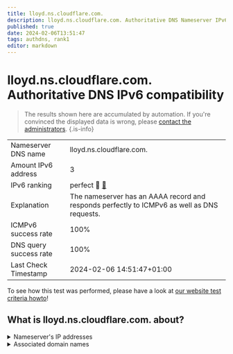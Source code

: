 ```yaml
---
title: lloyd.ns.cloudflare.com.
description: lloyd.ns.cloudflare.com. Authoritative DNS Nameserver IPv6 compatibility
published: true
date: 2024-02-06T13:51:47
tags: authdns, rank1
editor: markdown
---
```


# lloyd.ns.cloudflare.com. Authoritative DNS IPv6 compatibility

> The results shown here are accumulated by automation. If you're convinced the displayed data is wrong, please [contact the administrators](/howto/chat). 
{.is-info}




|   |   |
| - | - |
| Nameserver DNS name | lloyd.ns.cloudflare.com.
| Amount IPv6 address | 3
| IPv6 ranking | perfect :1st_place_medal: [🔗](/howto/ranking) |
| Explanation | The nameserver has an AAAA record and responds perfectly to ICMPv6 as well as DNS requests. |
| ICMPv6 success rate | 100%|
| DNS query success rate | 100% |
| Last Check Timestamp | 2024-02-06 14:51:47+01:00 |

To see how this test was performed, please have a look at [our website test criteria howto](/howto/testcriteria/authdns)!


## What is lloyd.ns.cloudflare.com. about?




<details>
<summary>Nameserver's IP addresses</summary>

2803:f800:50::6ca2:c1c5

2a06:98c1:50::ac40:21c5

2606:4700:58::adf5:3bc5

</details>



<details>
<summary>Associated domain names</summary>

www.firebirdsql.org

</details>
